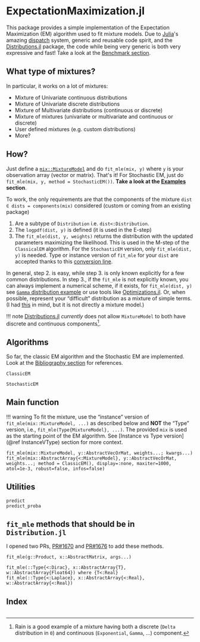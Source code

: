 # ExpectationMaximization.jl

This package provides a simple implementation of the Expectation Maximization (EM) algorithm used to fit mixture models.
Due to [Julia](https://julialang.org/)'s amazing [dispatch](https://www.youtube.com/watch?v=kc9HwsxE1OY) system, generic and reusable code spirit, and the [Distributions.jl](https://juliastats.org/Distributions.jl/stable/) package, the code while being very generic is both very expressive and fast! Take a look at the [Benchmark section](https://dmetivie.github.io/ExpectationMaximization.jl/dev/benchmarks/).

## What type of mixtures?

In particular, it works on a lot of mixtures:

- Mixture of Univariate continuous distributions
- Mixture of Univariate discrete distributions
- Mixture of Multivariate distributions (continuous or discrete)
- Mixture of mixtures (univariate or multivariate and continuous or discrete)
- User defined mixtures (e.g. custom distributions)
- More?

## How?

Just define a [`mix::MixtureModel`](https://juliastats.org/Distributions.jl/stable/mixture/) and do `fit_mle(mix, y)` where `y` is your observation array (vector or matrix). That's it! For Stochastic EM, just do `fit_mle(mix, y, method = StochasticEM())`.
**Take a look at the [Examples](https://dmetivie.github.io/ExpectationMaximization.jl/dev/examples/#Examples) section**.

To work, the only requirements are that the components of the mixture `dist ∈ dists = components(mix)` considered (custom or coming from an existing package)

1. Are a subtype of `Distribution` i.e. `dist<:Distribution`.
2. The `logpdf(dist, y)` is defined (it is used in the E-step)
3. The `fit_mle(dist, y, weights)` returns the distribution with the updated parameters maximizing the likelihood. This is used in the M-step of the `ClassicalEM` algorithm. For the `StochasticEM` version, only `fit_mle(dist, y)` is needed. Type or instance version of `fit_mle` for your `dist` are accepted thanks to this [conversion line](https://github.com/dmetivie/ExpectationMaximization.jl/blob/60e833236a122cb5ef58150b1a445e2941ace5d1/src/that_should_be_in_Distributions.jl#L16).

In general, step 2. is easy, while step 3. is only known explicitly for a few common distributions.
In step 3., if the `fit_mle` is not explicitly known, you can always implement a numerical scheme, if it exists, for `fit_mle(dist, y)` see [`Gamma` distribution example](https://github.com/JuliaStats/Distributions.jl/blob/34a05d8a1671052624e7fa246b58484acc32cfe5/src/univariate/continuous/gamma.jl#L171) or use tools like [Optimizations.jl](https://docs.sciml.ai/Optimization/stable/).
Or, when possible, represent your “difficult” distribution as a mixture of simple terms.
(I had [this](https://stats.stackexchange.com/questions/63647/estimating-parameters-of-students-t-distribution) in mind, but it is not directly a mixture model.)

!!! note
    [Distributions.jl](https://juliastats.org/Distributions.jl/stable/) *currently* does not allow `MixtureModel` to both have discrete and continuous components[^2].

[^1]: Have a look at the [Benchmark section](@ref Benchmarks).
[^2]: Rain is a good example of a mixture having both a discrete (`Delta` distribution in `0`) and continuous (`Exponential`, `Gamma`, ...) component.

## Algorithms

So far, the classic EM algorithm and the Stochastic EM are implemented. Look at the [Bibliography section](https://dmetivie.github.io/ExpectationMaximization.jl/dev/biblio) for references.

```@docs
ClassicEM
```

```@docs
StochasticEM
```

## Main function

!!! warning
    To fit the mixture, use the “instance” version of `fit_mle(mix::MixtureModel, ...)` as described below and **NOT** the “Type” version, i.e., `fit_mle(Type{MixtureModel}, ...)`.
    The provided `mix` is used as the starting point of the EM algorithm.
    See [Instance vs Type version](@ref InstanceVType) section for more context.

```@docs
fit_mle(mix::MixtureModel, y::AbstractVecOrMat, weights...; kwargs...)
fit_mle(mix::AbstractArray{<:MixtureModel}, y::AbstractVecOrMat, weights...; method = ClassicEM(), display=:none, maxiter=1000, atol=1e-3, robust=false, infos=false)
```

## Utilities

```@docs
predict
predict_proba
```

## `fit_mle` methods that should be in `Distribution.jl`

I opened two PRs, [PR#1670](https://github.com/JuliaStats/Distributions.jl/pull/1670) and [PR#1676](https://github.com/JuliaStats/Distributions.jl/pull/1676) to add these methods.

```@docs
fit_mle(g::Product, x::AbstractMatrix, args...)
```

```@docs
fit_mle(::Type{<:Dirac}, x::AbstractArray{T}, w::AbstractArray{Float64}) where {T<:Real}
fit_mle(::Type{<:Laplace}, x::AbstractArray{<:Real}, w::AbstractArray{<:Real})
```

## Index

```@index
```

